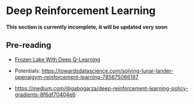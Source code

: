 # Deep Reinforcement Learning

**This section is currently incomplete, it will be updated very soon**

## Pre-reading

* [Frozen Lake With Deep Q-Learning](https://medium.com/emergent-future/simple-reinforcement-learning-with-tensorflow-part-0-q-learning-with-tables-and-neural-networks-d195264329d0)

* Potentials: https://towardsdatascience.com/solving-lunar-lander-openaigym-reinforcement-learning-785675066197
* https://medium.com/@gabogarza/deep-reinforcement-learning-policy-gradients-8f6df70404e6
